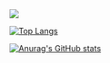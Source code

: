 <img src="https://img.shields.io/badge/Java-007396?style=flat-square&logo=Java&logoColor=000000"/>

[![Top Langs](https://github-readme-stats.vercel.app/api/top-langs/?username=hyebinmoon)](https://github.com/hyebinmoon/github-readme-stats)

[![Anurag's GitHub stats](https://github-readme-stats.vercel.app/api?username=hyebinmoon)](https://github.com/hyebinmoon/github-readme-stats)
